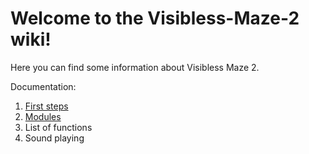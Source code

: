# Welcome to the Visibless-Maze-2 wiki!
Here you can find some information about Visibless Maze 2.

Documentation:
1. [First steps](https://github.com/ProstoArtemka381/Visibless-Maze-2/blob/main/docs/First-Steps.md)
2. [Modules](https://github.com/ProstoArtemka381/Visibless-Maze-2/blob/main/docs/Modules.md)
3. List of functions
4. Sound playing

